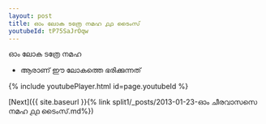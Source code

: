```yaml
---
layout: post
title: ഓം ലോക ടത്രേ നമഹ ൧൧ ടൈംസ്
youtubeId: tP75SaJrOqw
---
```

 
 
 ഓം ലോക ടത്രേ നമഹ 
 
 -  ആരാണ് ഈ ലോകത്തെ ഭരിക്കുന്നത് 
 
  
 
  
 
 
 
 
 
 


{% include youtubePlayer.html id=page.youtubeId %}
 
[Next]({{ site.baseurl }}{% link  split1/_posts/2013-01-23-ഓം ചീരവാസസെ നമഹ ൧൧ ടൈംസ്.md%})
 
